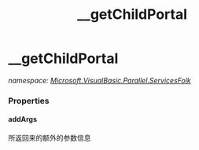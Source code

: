 ﻿---
title: __getChildPortal
---

# __getChildPortal
_namespace: [Microsoft.VisualBasic.Parallel.ServicesFolk](N-Microsoft.VisualBasic.Parallel.ServicesFolk.html)_





### Properties

#### addArgs
所返回来的额外的参数信息

